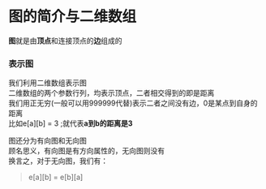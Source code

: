 # 图的简介与二维数组    
**图**就是由**顶点**和连接顶点的**边**组成的    

### 表示图
我们利用二维数组表示图  
二维数组的两个参数行列，均表示顶点，二者相交得到的即是距离  
我们用正无穷(一般可以用999999代替)表示二者之间没有边，0是某点到自身的距离   
比如e[a][b] = 3 ;就代表**a到b的距离是3**    

图还分为有向图和无向图  
顾名思义，有向图是有方向属性的，无向图则没有    
换言之，对于无向图，我们有：    
>e[a][b] = e[b][a]  


